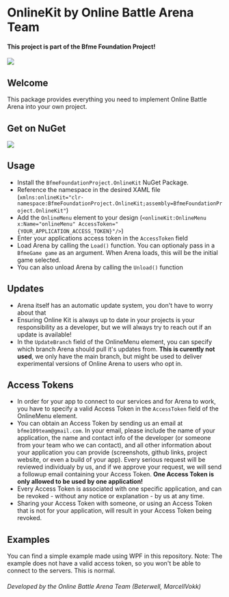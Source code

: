 # OnlineKit by Online Battle Arena Team
#### This project is part of the Bfme Foundation Project!
<a href="https://github.com/MarcellVokk/BfmeFoundationProject">
    <img src="https://img.shields.io/badge/GitHub-Foundation Project-lime"/>
</a>

 ## Welcome
 This package provides everything you need to implement Online Battle Arena into your own project.

## Get on NuGet
<a href="https://www.nuget.org/packages/BfmeFoundationProject.OnlineKit">
    <img src="https://img.shields.io/nuget/v/BfmeFoundationProject.OnlineKit"/>
</a>

 ## Usage
 - Install the `BfmeFoundationProject.OnlineKit` NuGet Package.
 - Reference the namespace in the desired XAML file (`xmlns:onlineKit="clr-namespace:BfmeFoundationProject.OnlineKit;assembly=BfmeFoundationProject.OnlineKit"`)
 - Add the `OnlineMenu` element to your design (`<onlineKit:OnlineMenu x:Name="onlineMenu" AccessToken="{YOUR_APPLICATION_ACCESS_TOKEN}"/>`)
 - Enter your applications access token in the `AccessToken` field
 - Load Arena by calling the `Load()` function. You can optionaly pass in a `BfmeGame game` as an argument. When Arena loads, this will be the initial game selected.
 - You can also unload Arena by calling the `Unload()` function

## Updates
- Arena itself has an automatic update system, you don't have to worry about that
- Ensuring Online Kit is always up to date in your projects is your responsibility as a developer, but we will always try to reach out if an update is available!
- In the `UpdateBranch` field of the OnlineMenu element, you can specify which branch Arena should pull it's updates from. **This is curently not used**, we only have the main branch, but might be used to deliver experimental versions of Online Arena to users who opt in.

## Access Tokens
- In order for your app to connect to our services and for Arena to work, you have to specify a valid Access Token in the `AccessToken` field of the OnlineMenu element.
- You can obtain an Access Token by sending us an email at `bfme109team@gmail.com`. In your email, please include the name of your application, the name and contact info of the developer (or someone from your team who we can contact), and all other information about your application you can provide (screenshots, github links, project website, or even a build of your app). Every serious request will be reviewed individualy by us, and if we approve your request, we will send a followup email containing your Access Token. **One Access Token is only allowed to be used by one application!**
- Every Access Token is associated with one specific application, and can be revoked - without any notice or explanation - by us at any time.
- Sharing your Access Token with someone, or using an Access Token that is not for your application, will result in your Access Token being revoked.

## Examples
You can find a simple example made using WPF in this repository.
Note: The example does not have a valid access token, so you won't be able to connect to the servers. This is normal.

###### Developed by the Online Battle Arena Team (Beterwell, MarcellVokk)
